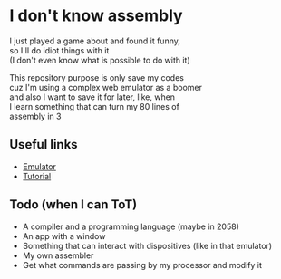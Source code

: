 # I don't know assembly

I just played a game about and found it funny,  
so I'll do idiot things with it  
(I don't even know what is possible to do with it)

This repository purpose is only save my codes  
cuz I'm using a complex web emulator as a boomer  
and also I want to save it for later, like, when  
I learn something that can turn my 80 lines of  
assembly in 3

## Useful links

- [Emulator](https://cpulator.01xz.net/?sys=arm-de1soc)
- [Tutorial](https://www.youtube.com/watch?v=gfmRrPjnEw4)

## Todo (when I can ToT)

- A compiler and a programming language (maybe in 2058)
- An app with a window
- Something that can interact with dispositives (like in that emulator)
- My own assembler
- Get what commands are passing by my processor and modify it
